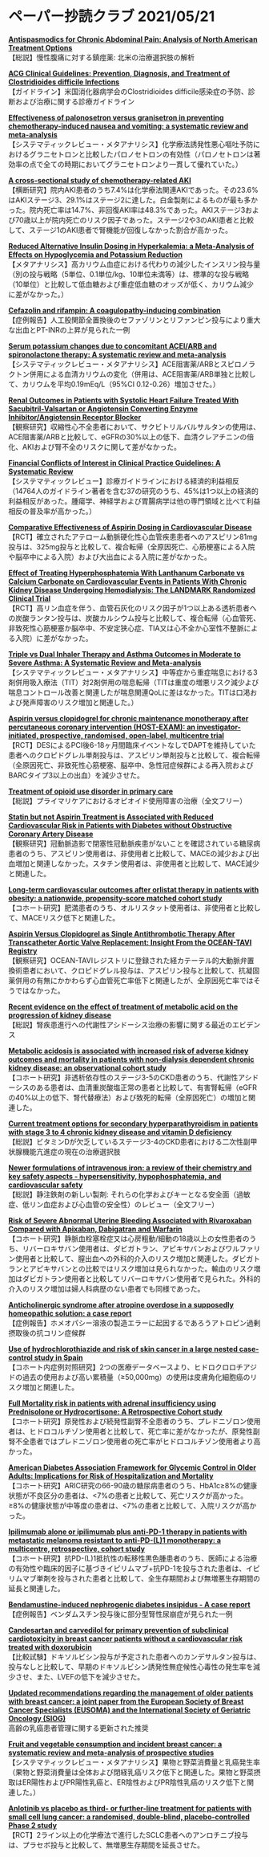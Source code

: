 # ペーパー抄読クラブ 2021/05/21

[**Antispasmodics for Chronic Abdominal Pain: Analysis of North American Treatment Options**](https://pubmed.ncbi.nlm.nih.gov/33993133/)  
【総説】慢性腹痛に対する鎮痙薬: 北米の治療選択肢の解析

[**ACG Clinical Guidelines: Prevention, Diagnosis, and Treatment of Clostridioides difficile Infections**](https://pubmed.ncbi.nlm.nih.gov/34003176/)  
【ガイドライン】米国消化器病学会のClostridioides difficile感染症の予防、診断および治療に関する診療ガイドライン

[**Effectiveness of palonosetron versus granisetron in preventing chemotherapy-induced nausea and vomiting: a systematic review and meta-analysis**](https://pubmed.ncbi.nlm.nih.gov/33993343/)  
【システマティックレビュー・メタアナリシス】化学療法誘発性悪心嘔吐予防におけるグラニセトロンと比較したパロノセトロンの有効性（パロノセトロンは著効率の点で全ての時期においてグラニセトロンより一貫して優れていた。）

[**A cross-sectional study of chemotherapy-related AKI**](https://pubmed.ncbi.nlm.nih.gov/33993344/)  
【横断研究】院内AKI患者のうち7.4%は化学療法関連AKIであった。その23.6%はAKIステージ3、29.1%はステージ2に達した。白金製剤によるものが最も多かった。院内死亡率は14.7%、非回復AKI率は48.3%であった。AKIステージ3および70歳以上が院内死亡のリスク因子であった。ステージ2や3のAKI患者と比較して、ステージ1のAKI患者で腎機能が回復しなかった割合が高かった。

[**Reduced Alternative Insulin Dosing in Hyperkalemia: a Meta-Analysis of Effects on Hypoglycemia and Potassium Reduction**](https://pubmed.ncbi.nlm.nih.gov/33993515/)  
【メタアナリシス】高カリウム血症における代わりの減少したインスリン投与量（別の投与戦略（5単位、0.1単位/kg、10単位未満等）は、標準的な投与戦略（10単位）と比較して低血糖および重症低血糖のオッズが低く、カリウム減少に差がなかった。）

[**Cefazolin and rifampin: A coagulopathy-inducing combination**](https://pubmed.ncbi.nlm.nih.gov/34000006/)  
【症例報告】人工股関節全置換後のセファゾリンとリファンピン投与により重大な出血とPT-INRの上昇が見られた一例

[**Serum potassium changes due to concomitant ACEI/ARB and spironolactone therapy: A systematic review and meta-analysis**](https://pubmed.ncbi.nlm.nih.gov/34013341/)  
【システマティックレビュー・メタアナリシス】ACE阻害薬/ARBとスピロノラクトン併用による血清カリウムの変化（併用は、ACE阻害薬/ARB単独と比較して、カリウムを平均0.19mEq/L（95%CI 0.12-0.26）増加させた。）

[**Renal Outcomes in Patients with Systolic Heart Failure Treated With Sacubitril-Valsartan or Angiotensin Converting Enzyme Inhibitor/Angiotensin Receptor Blocker**](https://pubmed.ncbi.nlm.nih.gov/33997628/)  
【観察研究】収縮性心不全患者において、サクビトリルバルサルタンの使用は、ACE阻害薬/ARBと比較して、eGFRの30%以上の低下、血清クレアチニンの倍化、AKIおよび腎不全のリスクに関して差がなかった。

[**Financial Conflicts of Interest in Clinical Practice Guidelines: A Systematic Review**](https://pubmed.ncbi.nlm.nih.gov/33997642/)  
【システマティックレビュー】診療ガイドラインにおける経済的利益相反（14764人のガイドライン著者を含む37の研究のうち、45%は1つ以上の経済的利益相反があった。腫瘍学、神経学および胃腸病学は他の専門領域と比べて利益相反の普及率が高かった。）

[**Comparative Effectiveness of Aspirin Dosing in Cardiovascular Disease**](https://pubmed.ncbi.nlm.nih.gov/33999548/)  
【RCT】確立されたアテローム動脈硬化性心血管疾患患者へのアスピリン81mg投与は、325mg投与と比較して、複合転帰（全原因死亡、心筋梗塞による入院や脳卒中による入院）および大出血による入院に差がなかった。

[**Effect of Treating Hyperphosphatemia With Lanthanum Carbonate vs Calcium Carbonate on Cardiovascular Events in Patients With Chronic Kidney Disease Undergoing Hemodialysis: The LANDMARK Randomized Clinical Trial**](https://pubmed.ncbi.nlm.nih.gov/34003226/)  
【RCT】高リン血症を伴う、血管石灰化のリスク因子が1つ以上ある透析患者への炭酸ランタン投与は、炭酸カルシウム投与と比較して、複合転帰（心血管死、非致死性心筋梗塞か脳卒中、不安定狭心症、TIA又は心不全か心室性不整脈による入院）に差がなかった。

[**Triple vs Dual Inhaler Therapy and Asthma Outcomes in Moderate to Severe Asthma: A Systematic Review and Meta-analysis**](https://pubmed.ncbi.nlm.nih.gov/34009257/)  
【システマティックレビュー・メタアナリシス】中等症から重症喘息における3剤併用吸入療法（TIT）対2剤併用の喘息転帰（TITは重度の増悪リスク減少よび喘息コントロール改善と関連したが喘息関連QoLに差はなかった。TITは口渇および発声障害のリスク増加と関連した。）

[**Aspirin versus clopidogrel for chronic maintenance monotherapy after percutaneous coronary intervention (HOST-EXAM): an investigator-initiated, prospective, randomised, open-label, multicentre trial**](https://pubmed.ncbi.nlm.nih.gov/34010616/)  
【RCT】DESによるPCI後6-18ヶ月間臨床イベントなしでDAPTを維持していた患者へのクロピドグレル単剤投与は、アスピリン単剤投与と比較して、複合転帰（全原因死亡、非致死性心筋梗塞、脳卒中、急性冠症候群による再入院およびBARCタイプ3以上の出血）を減少させた。

[**Treatment of opioid use disorder in primary care**](https://pubmed.ncbi.nlm.nih.gov/34011512/)  
【総説】プライマリケアにおけるオピオイド使用障害の治療（全文フリー）

[**Statin but not Aspirin Treatment is Associated with Reduced Cardiovascular Risk in Patients with Diabetes without Obstructive Coronary Artery Disease**](https://pubmed.ncbi.nlm.nih.gov/33989394/)  
【観察研究】冠動脈造影で閉塞性冠動脈疾患がないことを確認されている糖尿病患者のうち、アスピリン使用者は、非使用者と比較して、MACEの減少および出血増加と関連しなかった。スタチン使用者は、非使用者と比較して、MACE減少と関連した。

[**Long-term cardiovascular outcomes after orlistat therapy in patients with obesity: a nationwide, propensity-score matched cohort study**](https://pubmed.ncbi.nlm.nih.gov/33991094/)  
【コホート研究】肥満患者のうち、オルリスタット使用者は、非使用者と比較して、MACEリスク低下と関連した。

[**Aspirin Versus Clopidogrel as Single Antithrombotic Therapy After Transcatheter Aortic Valve Replacement: Insight From the OCEAN-TAVI Registry**](https://pubmed.ncbi.nlm.nih.gov/34003663/)  
【観察研究】OCEAN-TAVIレジストリに登録された経カテーテル的大動脈弁置換術患者において、クロピドグレル投与は、アスピリン投与と比較して、抗凝固薬併用の有無にかかわらず心血管死亡率低下と関連したが、全原因死亡率ではそうではなかった。

[**Recent evidence on the effect of treatment of metabolic acid on the progression of kidney disease**](https://pubmed.ncbi.nlm.nih.gov/34009141/)  
【総説】腎疾患進行への代謝性アシドーシス治療の影響に関する最近のエビデンス

[**Metabolic acidosis is associated with increased risk of adverse kidney outcomes and mortality in patients with non-dialysis dependent chronic kidney disease: an observational cohort study**](https://pubmed.ncbi.nlm.nih.gov/34011303/)  
【コホート研究】非透析依存性のステージ3-5のCKD患者のうち、代謝性アシドーシスのある患者は、血清重炭酸塩正常の患者と比較して、有害腎転帰（eGFRの40%以上の低下、腎代替療法）および致死的転帰（全原因死亡）の増加と関連した。

[**Current treatment options for secondary hyperparathyroidism in patients with stage 3 to 4 chronic kidney disease and vitamin D deficiency**](https://pubmed.ncbi.nlm.nih.gov/33993809/)  
【総説】ビタミンDが欠乏しているステージ3-4のCKD患者における二次性副甲状腺機能亢進症の現在の治療選択肢

[**Newer formulations of intravenous iron: a review of their chemistry and key safety aspects - hypersensitivity, hypophosphatemia, and cardiovascular safety**](https://pubmed.ncbi.nlm.nih.gov/33993818/)  
【総説】静注鉄剤の新しい製剤: それらの化学およびキーとなる安全面（過敏症、低リン血症および心血管の安全性）のレビュー（全文フリー）

[**Risk of Severe Abnormal Uterine Bleeding Associated with Rivaroxaban Compared with Apixaban, Dabigatran and Warfarin**](https://pubmed.ncbi.nlm.nih.gov/34014506/)  
【コホート研究】静脈血栓塞栓症又は心房粗動/細動の18歳以上の女性患者のうち、リバーロキサバン使用者は、ダビガトラン、アピキサバンおよびワルファリン使用者と比較して、膣出血への外科的介入のリスク増加と関連した。ダビガトランとアピキサバンとの比較ではリスク増加は見られなかった。輸血のリスク増加はダビガトラン使用者と比較してリバーロキサバン使用者で見られた。外科的介入のリスク増加は婦人科病歴のない患者でも同様であった。

[**Anticholinergic syndrome after atropine overdose in a supposedly homeopathic solution: a case report**](https://pubmed.ncbi.nlm.nih.gov/33988064/)  
【症例報告】ホメオパシー溶液の製造エラーに起因するであろうアトロピン過剰摂取後の抗コリン症候群

[**Use of hydrochlorothiazide and risk of skin cancer in a large nested case-control study in Spain**](https://pubmed.ncbi.nlm.nih.gov/34015159/)  
【コホート内症例対照研究】2つの医療データベースより、ヒドロクロロチアジドの過去の使用および高い累積量（≥50,000mg）の使用は皮膚角化細胞癌のリスク増加と関連した。

[**Full Mortality risk in patients with adrenal insufficiency using Prednisolone or Hydrocortisone: A Retrospective Cohort study**](https://pubmed.ncbi.nlm.nih.gov/33993277/)  
【コホート研究】原発性および続発性副腎不全患者のうち、プレドニゾロン使用者は、ヒドロコルチゾン使用者と比較して、死亡率に差がなかったが、原発性副腎不全患者ではプレドニゾロン使用者の死亡率がヒドロコルチゾン使用者より高かった。

[**American Diabetes Association Framework for Glycemic Control in Older Adults: Implications for Risk of Hospitalization and Mortality**](https://pubmed.ncbi.nlm.nih.gov/34006566/)  
【コホート研究】ARIC研究の66-90歳の糖尿病患者のうち、HbA1c≥8%の健康状態が不良区分の患者は、<7%の患者と比較して、死亡リスクが高かった。≥8%の健康状態が中等度の患者は、<7%の患者と比較して、入院リスクが高かった。

[**Ipilimumab alone or ipilimumab plus anti-PD-1 therapy in patients with metastatic melanoma resistant to anti-PD-(L)1 monotherapy: a multicentre, retrospective, cohort study**](https://pubmed.ncbi.nlm.nih.gov/33989557/)  
【コホート研究】抗PD-(L)1抵抗性の転移性黒色腫患者のうち、医師による治療の有効性や臨床的因子に基づきイピリムマブ+抗PD-1を投与された患者は、イピリムマブ単剤を投与された患者と比較して、全生存期間および無増悪生存期間の延長と関連した。

[**Bendamustine-induced nephrogenic diabetes insipidus - A case report**](https://pubmed.ncbi.nlm.nih.gov/33990157/)  
【症例報告】ベンダムスチン投与後に部分型腎性尿崩症が見られた一例

[**Candesartan and carvedilol for primary prevention of subclinical cardiotoxicity in breast cancer patients without a cardiovascular risk treated with doxorubicin**](https://pubmed.ncbi.nlm.nih.gov/33998163/)  
【比較試験】ドキソルビシン投与が予定された患者へのカンデサルタン投与は、投与なしと比較して、早期のドキソルビシン誘発性無症候性心毒性の発生率を減少させ、また、LVEFの低下を減少させた。

[**Updated recommendations regarding the management of older patients with breast cancer: a joint paper from the European Society of Breast Cancer Specialists (EUSOMA) and the International Society of Geriatric Oncology (SIOG)**](https://pubmed.ncbi.nlm.nih.gov/34000244/)  
高齢の乳癌患者管理に関する更新された推奨

[**Fruit and vegetable consumption and incident breast cancer: a systematic review and meta-analysis of prospective studies**](https://pubmed.ncbi.nlm.nih.gov/34006925/)  
【システマティックレビュー・メタアナリシス】果物と野菜消費量と乳癌発生率（果物と野菜消費量は全体および閉経乳癌リスク低下と関連した。果物と野菜摂取はER陽性およびPR陽性乳癌と、ER陰性およびPR陰性乳癌のリスク低下と関連した。）

[**Anlotinib vs placebo as third- or further-line treatment for patients with small cell lung cancer: a randomised, double-blind, placebo-controlled Phase 2 study**](https://pubmed.ncbi.nlm.nih.gov/34006926/)  
【RCT】2ライン以上の化学療法で進行したSCLC患者へのアンロチニブ投与は、プラセボ投与と比較して、無増悪生存期間を延長させた。